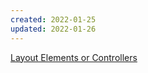 ```yaml
---
created: 2022-01-25
updated: 2022-01-26
---
```

[Layout Elements or Controllers](UGUI/Layout%20Elements%20or%20Controllers.md)